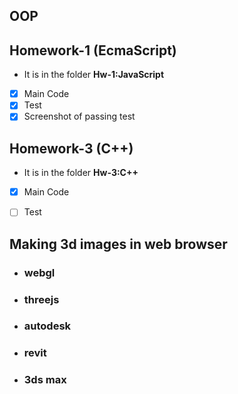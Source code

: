 ## OOP

## Homework-1 (EcmaScript)
- It is in the folder **Hw-1:JavaScript**
- [x] Main Code
- [x] Test
- [x] Screenshot of passing test

## Homework-3 (C++)

- It is in the folder **Hw-3:C++**
- [x] Main Code
- [ ] Test





## Making 3d images in web browser
- ### webgl
- ### threejs
- ### autodesk
- ### revit
- ### 3ds max
